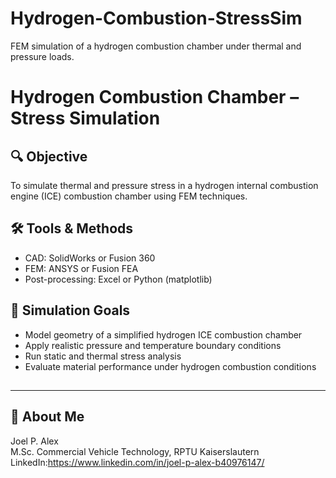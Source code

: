 # Hydrogen-Combustion-StressSim
FEM simulation of a hydrogen combustion chamber under thermal and pressure loads.
# Hydrogen Combustion Chamber – Stress Simulation

## 🔍 Objective

To simulate thermal and pressure stress in a hydrogen internal combustion engine (ICE) combustion chamber using FEM techniques.

## 🛠 Tools & Methods

- CAD: SolidWorks or Fusion 360
- FEM: ANSYS or Fusion FEA
- Post-processing: Excel or Python (matplotlib)

## 🧪 Simulation Goals

- Model geometry of a simplified hydrogen ICE combustion chamber
- Apply realistic pressure and temperature boundary conditions
- Run static and thermal stress analysis
- Evaluate material performance under hydrogen combustion conditions

##

---

## 🔗 About Me

Joel P. Alex\
M.Sc. Commercial Vehicle Technology, RPTU Kaiserslautern\
LinkedIn:https://www.linkedin.com/in/joel-p-alex-b40976147/
